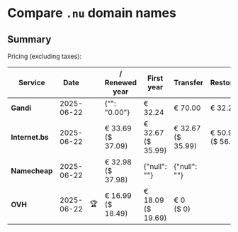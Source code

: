 # Compare `.nu` domain names

## Summary

Pricing (excluding taxes):

| Service | Date |  | / Renewed year | First year | Transfer | Restoration |
|--|--|--|--|--|--|--|
| **Gandi** | 2025-06-22 |  | {"": "0.00"} | € 32.24 | € 70.00 | € 32.24 |
| **Internet.bs** | 2025-06-22 |  | € 33.69<br>($ 37.09) | € 32.67<br>($ 35.99) | € 32.67<br>($ 35.99) | € 50.95<br>($ 56.09) |
| **Namecheap** | 2025-06-22 |  | € 32.98<br>($ 37.98) | {"null": ""} | {"null": ""} |  |
| **OVH** | 2025-06-22 | 🏆 | € 16.99<br>($ 18.49) | € 18.09<br>($ 19.69) | € 0<br>($ 0) |  |
